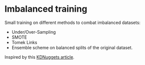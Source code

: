 # Imbalanced training

Small training on different methods to combat imbalanced datasets:

- Under/Over-Sampling
- SMOTE
- Tomek Links
- Ensemble scheme on balanced splits of the original dataset.

Inspired by this [KDNuggets article](https://www.kdnuggets.com/2017/06/7-techniques-handle-imbalanced-data.html).
